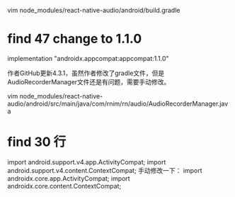 vim node_modules/react-native-audio/android/build.gradle
# find 47 change to 1.1.0
implementation "androidx.appcompat:appcompat:1.1.0"


作者GitHub更新4.3.1，虽然作者修改了gradle文件，但是AudioRecorderManager文件还是有问题，需要手动修改。


vim node_modules/react-native-audio/android/src/main/java/com/rnim/rn/audio/AudioRecorderManager.java


# find 30 行
import android.support.v4.app.ActivityCompat;
import android.support.v4.content.ContextCompat;
手动修改一下：
import androidx.core.app.ActivityCompat;
import androidx.core.content.ContextCompat;